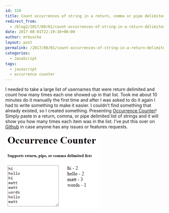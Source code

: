 ```yaml
---
id: 310
title: Count occurrences of string in a return, comma or pipe delimited list
redirect_from:
  - /blog2/2017/08/01/count-occurrences-of-string-in-a-return-delimited-list/
date: 2017-08-01T22:19:16+00:00
author: mrbusche
layout: post
permalink: /2017/08/01/count-occurrences-of-string-in-a-return-delimited-list/
categories:
  - JavaScript
tags:
  - javascript
  - occurrence counter
---
```


I needed to take a large list of usernames that were return delimited and count how many times each one showed up in that list. Took me about 10 minutes do it manually the first time and after I was asked to do it again I had to write something to make it easier. I couldn&#8217;t find something that already existed, so I created something. Presenting [Occurrence Counter](https://matthewbusche.com/p/oc/)! Simply paste in a return, comma, or pipe delimited list of strings and it will show you how many times each item was in the list. I&#8217;ve put this over on [Github](https://github.com/mrbusche/occurrenceCounter) in case anyone has any issues or features requests.

<img src="/images/2017/08/occurrencecounter.png" alt="occurrence counter" />
